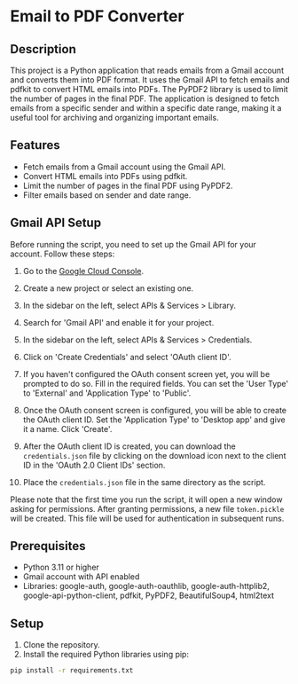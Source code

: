 # Email to PDF Converter

## Description

This project is a Python application that reads emails from a Gmail account and converts them into PDF format. It uses the Gmail API to fetch emails and pdfkit to convert HTML emails into PDFs. The PyPDF2 library is used to limit the number of pages in the final PDF. The application is designed to fetch emails from a specific sender and within a specific date range, making it a useful tool for archiving and organizing important emails.

## Features

- Fetch emails from a Gmail account using the Gmail API.
- Convert HTML emails into PDFs using pdfkit.
- Limit the number of pages in the final PDF using PyPDF2.
- Filter emails based on sender and date range.
## Gmail API Setup

Before running the script, you need to set up the Gmail API for your account. Follow these steps:

1. Go to the [Google Cloud Console](https://console.cloud.google.com/).

2. Create a new project or select an existing one.

3. In the sidebar on the left, select APIs & Services > Library.

4. Search for 'Gmail API' and enable it for your project.

5. In the sidebar on the left, select APIs & Services > Credentials.

6. Click on 'Create Credentials' and select 'OAuth client ID'.

7. If you haven't configured the OAuth consent screen yet, you will be prompted to do so. Fill in the required fields. You can set the 'User Type' to 'External' and 'Application Type' to 'Public'.

8. Once the OAuth consent screen is configured, you will be able to create the OAuth client ID. Set the 'Application Type' to 'Desktop app' and give it a name. Click 'Create'.

9. After the OAuth client ID is created, you can download the `credentials.json` file by clicking on the download icon next to the client ID in the 'OAuth 2.0 Client IDs' section.

10. Place the `credentials.json` file in the same directory as the script.

Please note that the first time you run the script, it will open a new window asking for permissions. After granting permissions, a new file `token.pickle` will be created. This file will be used for authentication in subsequent runs.
## Prerequisites

- Python 3.11 or higher
- Gmail account with API enabled
- Libraries: google-auth, google-auth-oauthlib, google-auth-httplib2, google-api-python-client, pdfkit, PyPDF2, BeautifulSoup4, html2text

## Setup

1. Clone the repository.
2. Install the required Python libraries using pip:

```bash
pip install -r requirements.txt